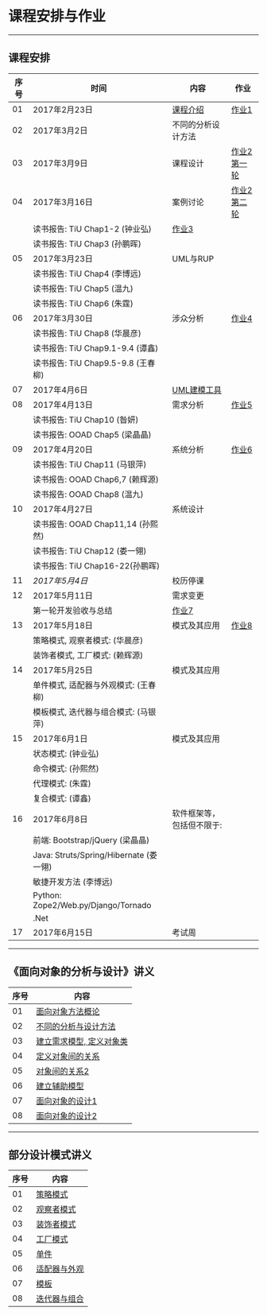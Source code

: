 课程安排与作业
=============

---

## 课程安排

序号 | 时间  |  内容 | 作业
-- | --- | ---------- | ----
01 | 2017年2月23日 | [课程介绍](slides/chap00.pdf) | [作业1](assign.md#assign1)
02 | 2017年3月2日  | 不同的分析设计方法  |
03 | 2017年3月9日  | 课程设计 | [作业2第一轮](assign.md#assign2)
04 | 2017年3月16日 | 案例讨论 | [作业2第二轮](assign.md#assign2)
   |               | 读书报告: TiU Chap1-2 (钟业弘) | [作业3](assign.md#assign3)
   |               | 读书报告: TiU Chap3 (孙鹏晖) |
05 | 2017年3月23日 | UML与RUP | 
   |               | 读书报告: TiU Chap4 (李博远) |
   |               | 读书报告: TiU Chap5 (温九) |
   |               | 读书报告: TiU Chap6 (朱霆) |
06 | 2017年3月30日 | 涉众分析 | [作业4](assign.md#assign4)
   |               | 读书报告: TiU Chap8 (华晨彦) |
   |               | 读书报告: TiU Chap9.1-9.4 (谭鑫) |
   |               | 读书报告: TiU Chap9.5-9.8 (王春柳) |
07 | 2017年4月6日  | [UML建模工具](slides/UML-tools-czc.pptx) | 
08 | 2017年4月13日 | 需求分析 | [作业5](assign.md#assign5)
   |               | 读书报告: TiU Chap10 (昝妍) |
   |               | 读书报告: OOAD Chap5 (梁晶晶) |
09 | 2017年4月20日 | 系统分析 | [作业6](assign.md#assign6)
   |               | 读书报告: TiU Chap11 (马银萍) |
   |               | 读书报告: OOAD Chap6,7 (赖辉源) |
   |               | 读书报告: OOAD Chap8 (温九) |
10 | 2017年4月27日 | 系统设计 |
   |               | 读书报告: OOAD Chap11,14 (孙熙然)|
   |               | 读书报告: TiU Chap12 (娄一翎) |
   |               | 读书报告: TiU Chap16-22(孙鹏晖) |
11 | _2017年5月4日_  | 校历停课 |
12 | 2017年5月11日 | 需求变更 | 
   |               | 第一轮开发验收与总结 | [作业7](assign.md#assign7)
13 | 2017年5月18日 | 模式及其应用      | [作业8](assign.md#assign8)
   |               | 策略模式, 观察者模式: (华晨彦)      |
   |               | 装饰者模式, 工厂模式: (赖辉源)      |
14 | 2017年5月25日 | 模式及其应用  |
   |               | 单件模式, 适配器与外观模式: (王春柳)  |
   |               | 模板模式, 迭代器与组合模式: (马银萍)  |
15 | 2017年6月1日 | 模式及其应用    |
   |               | 状态模式: (钟业弘) |
   |               | 命令模式: (孙熙然) |
   |               | 代理模式: (朱霆) |
   |               | 复合模式: (谭鑫) |
16 | 2017年6月8日  | 软件框架等，包括但不限于:  |
   |               | 前端: Bootstrap/jQuery (梁晶晶) |
   |               | Java: Struts/Spring/Hibernate (娄一翎) |
   |               | 敏捷开发方法 (李博远)  |
   |               | Python: Zope2/Web.py/Django/Tornado    |
   |               | .Net   |
17 | 2017年6月15日 | 考试周  <!--[Sample](slides/sample.pdf)--> |

---

## 《面向对象的分析与设计》讲义

序号 | 内容 
-- | ---------- 
01 | [面向对象方法概论](slides/chap01.pdf)
02 | [不同的分析与设计方法](slides/chap02.pdf)
03 | [建立需求模型, 定义对象类](slides/chap03.pdf)
04 | [定义对象间的关系](slides/chap04.pdf)
05 | [对象间的关系2](slides/chap05.pdf)
06 | [建立辅助模型](slides/chap06.pdf)
07 | [面向对象的设计1](slides/chap07.pdf)
08 | [面向对象的设计2](slides/chap08.pdf)

---

## 部分设计模式讲义

序号 | 内容 
-- | ---------- 
01 | [策略模式](slides/dp00.pdf) 
02 | [观察者模式](slides/dp01.pdf)
03 | [装饰者模式](slides/dp02.pdf) 
04 | [工厂模式](slides/dp03.pdf)
05 | [单件](slides/dp04.pdf)
06 | [适配器与外观](slides/dp05.pdf)
07 | [模板](slides/dp06.pdf)
08 | [迭代器与组合](slides/dp07.pdf)
